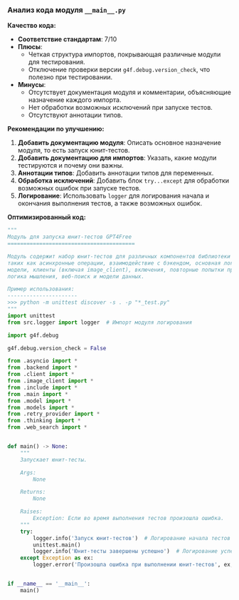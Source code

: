 ### **Анализ кода модуля `__main__.py`**

**Качество кода:**

- **Соответствие стандартам**: 7/10
- **Плюсы**:
    - Четкая структура импортов, покрывающая различные модули для тестирования.
    - Отключение проверки версии `g4f.debug.version_check`, что полезно при тестировании.
- **Минусы**:
    - Отсутствует документация модуля и комментарии, объясняющие назначение каждого импорта.
    - Нет обработки возможных исключений при запуске тестов.
    - Отсутствуют аннотации типов.

**Рекомендации по улучшению:**

1.  **Добавить документацию модуля**: Описать основное назначение модуля, то есть запуск юнит-тестов.
2.  **Добавить документацию для импортов**: Указать, какие модули тестируются и почему они важны.
3.  **Аннотации типов**: Добавить аннотации типов для переменных.
4.  **Обработка исключений**: Добавить блок `try...except` для обработки возможных ошибок при запуске тестов.
5.  **Логирование**: Использовать `logger` для логирования начала и окончания выполнения тестов, а также возможных ошибок.

**Оптимизированный код:**

```python
"""
Модуль для запуска юнит-тестов GPT4Free
========================================

Модуль содержит набор юнит-тестов для различных компонентов библиотеки GPT4Free,
таких как асинхронные операции, взаимодействие с бэкендом, основная логика,
модели, клиенты (включая image_client), включения, повторные попытки провайдеров,
логика мышления, веб-поиск и модели данных.

Пример использования:
----------------------
>>> python -m unittest discover -s . -p "*_test.py"
"""
import unittest
from src.logger import logger  # Импорт модуля логирования

import g4f.debug

g4f.debug.version_check = False

from .asyncio import *
from .backend import *
from .client import *
from .image_client import *
from .include import *
from .main import *
from .model import *
from .models import *
from .retry_provider import *
from .thinking import *
from .web_search import *


def main() -> None:
    """
    Запускает юнит-тесты.

    Args:
        None

    Returns:
        None

    Raises:
        Exception: Если во время выполнения тестов произошла ошибка.
    """
    try:
        logger.info('Запуск юнит-тестов')  # Логирование начала тестов
        unittest.main()
        logger.info('Юнит-тесты завершены успешно')  # Логирование успешного завершения
    except Exception as ex:
        logger.error('Произошла ошибка при выполнении юнит-тестов', ex, exc_info=True)  # Логирование ошибки


if __name__ == '__main__':
    main()